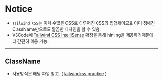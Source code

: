 # Notice
* `Tailwind CSS`는 이미 수많은 CSS로 이루어진 CSS의 집합체이므로 이미 정해진 ClassName만으로도 깔끔한 디자인을 할 수 있음.
* VSCode에 [Tailwind CSS IntelliSense](https://marketplace.visualstudio.com/items?itemName=bradlc.vscode-tailwindcss) 확장을 통해 hinting을 제공하기때문에 더 간편히 이용 가능.

---

## ClassName
* 사용방식은 해당 파일 참고. ( [tailwindcss practice](/app/page.tsx) )